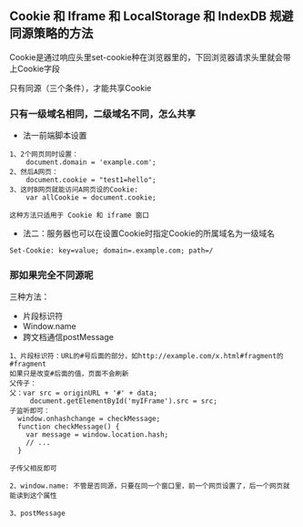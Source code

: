 ## Cookie 和 Iframe 和 LocalStorage 和 IndexDB 规避同源策略的方法

Cookie是通过响应头里set-cookie种在浏览器里的，下回浏览器请求头里就会带上Cookie字段

只有同源（三个条件），才能共享Cookie

### 只有一级域名相同，二级域名不同，怎么共享

- 法一前端脚本设置

```JS
1、2个网页同时设置：
	document.domain = 'example.com';
2、然后A网页：
	document.cookie = "test1=hello";
3、这时B网页就能访问A网页设的Cookie:
	var allCookie = document.cookie;

这种方法只适用于 Cookie 和 iframe 窗口
```

- 法二：服务器也可以在设置Cookie时指定Cookie的所属域名为一级域名

```JS
Set-Cookie: key=value; domain=.example.com; path=/
```

### 那如果完全不同源呢

三种方法：

- 片段标识符
- Window.name
- 跨文档通信postMessage

```JS
1、片段标识符：URL的#号后面的部分，如http://example.com/x.html#fragment的#fragment
如果只是改变#后面的值，页面不会刷新
父传子：
父：var src = originURL + '#' + data;
	 document.getElementById('myIFrame').src = src;
子监听即可：
  window.onhashchange = checkMessage;
  function checkMessage() {
    var message = window.location.hash;
    // ...
  }

子传父相反即可

2、window.name: 不管是否同源，只要在同一个窗口里，前一个网页设置了，后一个网页就能读到这个属性

3、postMessage

```



